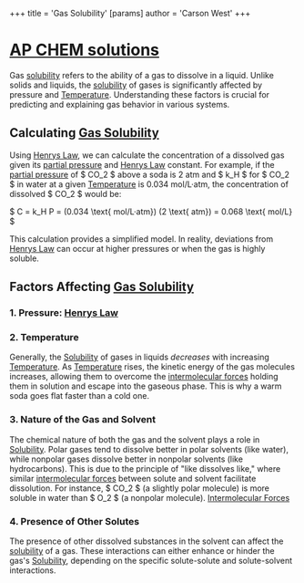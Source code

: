 +++
 title = 'Gas Solubility'
[params]
	author = 'Carson West'
+++
# [AP CHEM solutions](./../ap-chem-solutions/)

Gas [solubility](./../solubility/) refers to the ability of a gas to dissolve in a liquid.  Unlike solids and liquids, the [solubility](./../solubility/) of gases is significantly affected by pressure and [Temperature](./../temperature/). Understanding these factors is crucial for predicting and explaining gas behavior in various systems.

##  Calculating [Gas Solubility](./../gas-solubility/) 
Using [Henrys Law](./../henrys-law/), we can calculate the concentration of a dissolved gas given its [partial pressure](./../partial-pressure/) and [Henrys Law](./../henrys-law/) constant.  For example, if the [partial pressure](./../partial-pressure/) of  $ CO_2 $  above a soda is 2 atm and  $ k_H $  for  $ CO_2 $  in water at a given [Temperature](./../temperature/) is 0.034 mol/L·atm, the concentration of dissolved  $ CO_2 $  would be:

 $ C = k_H P = (0.034 \text{ mol/L·atm}) (2 \text{ atm}) = 0.068 \text{ mol/L} $ 


This calculation provides a simplified model.  In reality, deviations from [Henrys Law](./../henrys-law/) can occur at higher pressures or when the gas is highly soluble.
## Factors Affecting [Gas Solubility](./../gas-solubility/) 
### 1. Pressure: [Henrys Law](./../henrys-law/)

### 2. Temperature
Generally, the [Solubility](./../solubility/) of gases in liquids *decreases* with increasing [Temperature](./../temperature/).  As [Temperature](./../temperature/) rises, the kinetic energy of the gas molecules increases, allowing them to overcome the [intermolecular forces](./../intermolecular-forces/) holding them in solution and escape into the gaseous phase.  This is why a warm soda goes flat faster than a cold one.
### 3. Nature of the Gas and Solvent
The chemical nature of both the gas and the solvent plays a role in [Solubility](./../solubility/).  Polar gases tend to dissolve better in polar solvents (like water), while nonpolar gases dissolve better in nonpolar solvents (like hydrocarbons).  This is due to the principle of "like dissolves like," where similar [intermolecular forces](./../intermolecular-forces/) between solute and solvent facilitate dissolution.  For instance,  $ CO_2 $  (a slightly polar molecule) is more soluble in water than  $ O_2 $  (a nonpolar molecule).
[Intermolecular Forces](./../intermolecular-forces/)


### 4.  Presence of Other Solutes

The presence of other dissolved substances in the solvent can affect the [solubility](./../solubility/) of a gas.  These interactions can either enhance or hinder the gas's [Solubility](./../solubility/), depending on the specific solute-solute and solute-solvent interactions.
